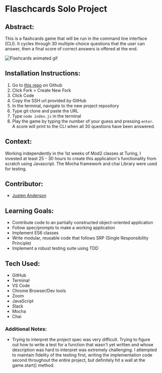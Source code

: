 # Flaschcards Solo Project
## Abstract:
This is a flashcards game that will be run in the command line interface (CLI). It cycles through 30 multiple-choice questions that the user can answer, then a final score of correct answers is offered at the end. 

![Flashcards animated gif](https://user-images.githubusercontent.com/104015966/195744304-69703fa2-0e67-4b21-9698-67c57ab8c440.gif)

## Installation Instructions:
1. Go to [this repo](https://github.com/justenanderson-commits/cli-flashcards) on Github
2. Click Fork > Create New Fork
3. Click Code
4. Copy the SSH url provided by GitHub
5. In the terminal, navigate to the new project repository
6. Type git clone and paste the URL
7. Type `node index.js` in the terminal
8. Play the game by typing the number of your guess and pressing `enter`. A score will print to the CLI when all 30 questions have been answered.

## Context:
Working independently in the 1st weeks of Mod2 classes at Turing, I invested at least 25 - 30 hours to create this application's functionality from scratch using  Javascript. The Mocha framework and chai Library were used for testing.

## Contributor:
- [Justen Anderson](https://github.com/justenanderson-commits)

## Learning Goals:
- Contribute code to an partially constructed object-oriented application
- Follow spec/prompts to make a working application
- Implement ES6 classes
- Write modular, reusable code that follows SRP (Single Responsibility Principle)
- Implement a robust testing suite using TDD

## Tech Used:
- GitHub
- Terminal
- VS Code
- Chrome Browser/Dev tools
- Zoom
- JavaScript
- Slack
- Mocha
- Chai

### Additional Notes:
- Trying to interpret the project spec was very difficult. Trying to figure out how to write a test for a function that wasn't yet written and whose description was hard to interpret was extremely challenging. I attempted to maintain fidelity of the testing first, writing the implementation code second throughout the entire project, but definitely hit a wall at the game.start() method.

